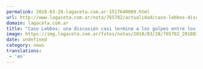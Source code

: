 ```yaml
---
permalink: 2018-03-28-lagaceta.com.ar-1517640089.html
url: http://www.lagaceta.com.ar/nota/765702/actualidad/caso-lebbos-discusion-casi-termina-golpes-entre-defensores-carlino-andrada-barone.html
domain: lagaceta.com.ar
title: "Caso Lebbos: una discusión casi termina a los golpes entre los defensores Carlino y Andrada Barone"
image: https://img.lagaceta.com.ar/fotos/notas/2018/03/28/765702_20180328134522.jpg
date: undefined
category: news
translations: 
 - 'en'
---
```


